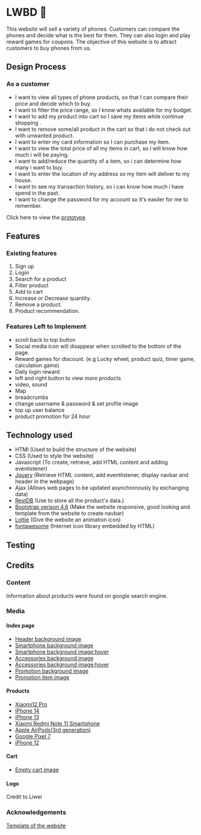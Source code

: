 # LWBD :iphone:

This website will sell a variety of phones. Customers can compare the phones and decide what is the best for them. They can also login and play reward games for coupons. The objective of this website is to attract customers to buy phones from us.

## Design Process

### As a customer

- I want to view all types of phone products, so that I can compare their price and decide which to buy.
- I want to filter the price range, so I know whats available for my budget.
- I want to add my product into cart so I save my items while continue shopping .
- I want to remove some/all product in the cart so that i do not check out with unwanted product.
- I want to enter my card information so I can purchase my item.
- I want to view the total price of all my items in cart, so i will know how much i will be paying.
- I want to add/reduce the quantity of a item, so i can determine how many i want to buy.
- I want to enter the location of my address so my item will deliver to my house.
- I want to see my transaction history, so i can know how much i have spend in the past.
- I want to change the password for my account so it's easiler for me to remember.

Click here to view the [prototype](https://xd.adobe.com/view/f6d62f94-28c2-47bf-a5dc-ad50f5833191-a385/)

## Features

### Existing features
1. Sign up
2. Login
3. Search for a product
4. Filter product
5. Add to cart
6. Increase or Decrease quantity.
7. Remove a product.
8. Product recommendation.

### Features Left to Implement

- scroll back to top button
- Social media icon will disappear when scrolled to the bottom of the page.
- Reward games for discount. (e.g Lucky wheel, product quiz, timer game, calculation game)
- Daily login reward
- left and right button to view more products
- video, sound
- Map
- breadcrumbs
- change username & password & set profile image
- top up user balance
- product promotion for 24 hour

## Technology used

* HTMl (Used to build the structure of the website)
* CSS (Used to style the website)
* Javascript (To create, retrieve, add HTML content and adding evenlistener)
* [Jquery](https://jquery.com/) (Retrieve HTML content, add eventlistener, display navbar and header in the webpage)
* Ajax (Allows web pages to be updated asynchronously by exchanging data)
* [RestDB](https://restdb.io/) (Use to store all the product's data.)
* [Bootstrap verison 4.6](https://getbootstrap.com/docs/4.6/getting-started/introduction/) (Make the website responsive, good looking and template from the website to create navbar)
* [Lottie](https://lottiefiles.com/) (Give the website an animation icon)
* [fontawesome](https://fontawesome.com/) (Internet icon library embedded by HTML)

## Testing

## Credits

### Content

Information about products were found on google search engine.

### Media

#### Index page
* [Header background image](https://i.pinimg.com/originals/c5/b8/f2/c5b8f2fb9d1cee516d5e3d1dd56ab5af.jpg)
* [Smartphone background image](https://media.wired.com/photos/62d75d34ddaaa99a1df8e61d/master/pass/Phone-Camera-Webcam-Gear-GettyImages-1241495650.jpg)
* [Smartphone background image:hover](https://images.pexels.com/photos/404280/pexels-photo-404280.jpeg?auto=compress&cs=tinysrgb&w=1260&h=750&dpr=2)
* [Accessories background image](https://www.rd.com/wp-content/uploads/2017/08/Untitled-4phoneaccessories.jpg)
* [Accessories background image:hover](https://images.pexels.com/photos/3780680/pexels-photo-3780680.jpeg?auto=compress&cs=tinysrgb&w=1260&h=750&dpr=2)
* [Promotion background image](https://cdn.macstories.net/icons1529553323730-1637678091349.png)
* [Promotion item image](https://www.pngmart.com/files/13/Apple-Airpods-PNG-Transparent-Image.png)

#### Products
* [Xiaomi12 Pro](https://i01.appmifile.com/v1/MI_18455B3E4DA706226CF7535A58E875F0267/pms_1648123671.21955073.png)
* [iPhone 14](https://media.croma.com/image/upload/v1662655029/Croma%20Assets/Communication/Mobiles/Images/261983_4_mod9ul.png)
* [iPhone 13](https://pngimg.com/uploads/iphone_13/iphone_13_PNG27.png)
* [Xiaomi Redmi Note 11 Smartphone](https://i01.appmifile.com/webfile/globalimg/products/pc/redmi-note-11-pro/specs01.png)
* [Apple AirPods(3rd generation)](https://www.freepnglogos.com/uploads/airpods-png/imagic-baroda-airpods-5.png)
* [Google Pixel 7](https://lh3.googleusercontent.com/pUCr-SNE-T8XMC77yvmneR9D6jrFAeYyJjiPbHzXWvIiNzWz9wEqtDhnDYERGC3xft3Fun28vwnjaae2NXBF6FexQYQZN8pqJg=rw-e365-w1024)
* [iPhone 12](https://d2d22nphq0yz8t.cloudfront.net/88e6cc4b-eaa1-4053-af65-563d88ba8b26/https://media.croma.com/image/upload/v1662424588/Croma%20Assets/Communication/Mobiles/Images/229925_lhcfej.png/mxw_2048,f_auto)

#### Cart
* [Empty cart image](http://hsnbazar.com/images/empty-cart.png)

#### Logo
Credit to Liwei

### Acknowledgements

[Template of the website](https://dribbble.com/)
